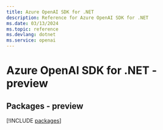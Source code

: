 ```yaml
---
title: Azure OpenAI SDK for .NET
description: Reference for Azure OpenAI SDK for .NET
ms.date: 03/13/2024
ms.topic: reference
ms.devlang: dotnet
ms.service: openai
---
```

# Azure OpenAI SDK for .NET - preview
## Packages - preview
[!INCLUDE [packages](openai-index.md)]